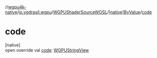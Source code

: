 //[wgpu4k-native](../../../../index.md)/[io.ygdrasil.wgpu](../../index.md)/[WGPUShaderSourceWGSL](../index.md)/[[native]ByValue](index.md)/[code](code.md)

# code

[native]\
open override val [code](code.md): [WGPUStringView](../../-w-g-p-u-string-view/index.md)